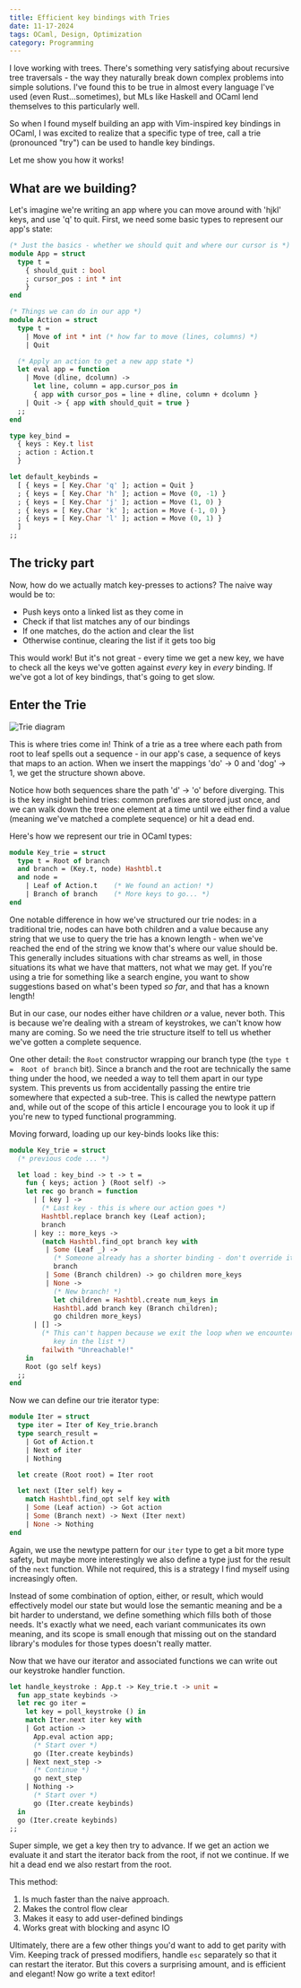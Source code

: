 ```yaml
--- 
title: Efficient key bindings with Tries
date: 11-17-2024
tags: OCaml, Design, Optimization
category: Programming
---
```


I love working with trees. There's something very satisfying about recursive 
tree traversals - the way they naturally break down complex problems into simple
solutions. I've found this to be true in almost every language I've used 
(even Rust...sometimes), but MLs like Haskell and OCaml lend themselves to this 
particularly well.

So when I found myself building an app with Vim-inspired key bindings in OCaml, I 
was excited to realize that a specific type of tree, call a trie (pronounced 
"try") can be used to handle key bindings. 

Let me show you how it works!

## What are we building?

Let's imagine we're writing an app where you can move around with 'hjkl' keys, and use 'q' to quit. 
First, we need some basic types to represent our app's state:

```ocaml
(* Just the basics - whether we should quit and where our cursor is *)
module App = struct
  type t =
    { should_quit : bool
    ; cursor_pos : int * int
    }
end

(* Things we can do in our app *)
module Action = struct
  type t =
    | Move of int * int (* how far to move (lines, columns) *)
    | Quit

  (* Apply an action to get a new app state *)
  let eval app = function
    | Move (dline, dcolumn) ->
      let line, column = app.cursor_pos in
      { app with cursor_pos = line + dline, column + dcolumn }
    | Quit -> { app with should_quit = true }
  ;;
end

type key_bind =
  { keys : Key.t list
  ; action : Action.t
  }

let default_keybinds =
  [ { keys = [ Key.Char 'q' ]; action = Quit }
  ; { keys = [ Key.Char 'h' ]; action = Move (0, -1) }
  ; { keys = [ Key.Char 'j' ]; action = Move (1, 0) }
  ; { keys = [ Key.Char 'k' ]; action = Move (-1, 0) }
  ; { keys = [ Key.Char 'l' ]; action = Move (0, 1) } 
  ]
;;
```

## The tricky part

Now, how do we actually match key-presses to actions? The naive way would be to:

- Push keys onto a linked list as they come in
- Check if that list matches any of our bindings
- If one matches, do the action and clear the list
- Otherwise continue, clearing the list if it gets too big

This would work! But it's not great - every time we get a new key, we have to 
check all the keys we've gotten against *every* key in *every* binding. If 
we've got a lot of key bindings, that's going to get slow.

## Enter the Trie

![Trie diagram](Trie.svg)

This is where tries come in! Think of a trie as a tree where each path from root
to leaf spells out a sequence - in our app's case, a sequence of keys that maps to an
action. When we insert the mappings 'do' → 0 and 'dog' → 1, we get the structure
shown above. 

Notice how both sequences share the path 'd' → 'o' before diverging.
This is the key insight behind tries: common prefixes are stored just once, and
we can walk down the tree one element at a time until we either find a value
(meaning we've matched a complete sequence) or hit a dead end.

Here's how we represent our trie in OCaml types:

```ocaml
module Key_trie = struct
  type t = Root of branch
  and branch = (Key.t, node) Hashtbl.t
  and node =
    | Leaf of Action.t    (* We found an action! *)
    | Branch of branch    (* More keys to go... *)
end
```
One notable difference in how we've structured our trie nodes: in a traditional 
trie, nodes can have both children and a value because any string that we use to
query the trie has a known length - when we've reached the end of the string we
know that's where our value should be. This generally includes situations with
char streams as well, in those situations its what we have that
matters, not what we may get. If you're using a trie for something like a search
engine, you want to show suggestions based on what's been typed *so far*,
and that has a known length!

But in our case, our nodes either have children *or* a value, never both. This 
is because we're dealing with a stream of keystrokes, we can't know how many are
coming. So we need the trie structure itself to tell us whether we've gotten a 
complete sequence.

One other detail: the `Root` constructor wrapping our branch type (the `type t = 
Root of branch` bit). Since a branch and the root are technically the same thing 
under the hood, we needed a way to tell them apart in our type system. This 
prevents us from accidentally passing the entire trie somewhere that expected 
a sub-tree. This is called the newtype pattern and, while out of the scope of
this article I encourage you to look it up if you're new to typed functional
programming.

Moving forward, loading up our key-binds looks like this:

```ocaml
module Key_trie = struct
  (* previous code ... *)

  let load : key_bind -> t -> t =
    fun { keys; action } (Root self) ->
    let rec go branch = function
      | [ key ] ->
        (* Last key - this is where our action goes *)
        Hashtbl.replace branch key (Leaf action);
        branch
      | key :: more_keys ->
        (match Hashtbl.find_opt branch key with
         | Some (Leaf _) ->
           (* Someone already has a shorter binding - don't override it *)
           branch
         | Some (Branch children) -> go children more_keys
         | None ->
           (* New branch! *)
           let children = Hashtbl.create num_keys in
           Hashtbl.add branch key (Branch children);
           go children more_keys)
      | [] -> 
        (* This can't happen because we exit the loop when we encounter the last
           key in the list *)
        failwith "Unreachable!"
    in
    Root (go self keys)
  ;;
end
```

Now we can define our trie iterator type:

```ocaml
module Iter = struct
  type iter = Iter of Key_trie.branch
  type search_result =
    | Got of Action.t
    | Next of iter
    | Nothing

  let create (Root root) = Iter root

  let next (Iter self) key =
    match Hashtbl.find_opt self key with
    | Some (Leaf action) -> Got action
    | Some (Branch next) -> Next (Iter next)
    | None -> Nothing
end
```

Again, we use the newtype pattern for our `iter` type to get a bit more
type safety, but maybe more interestingly we also define a type just for the
result of the `next` function. While not required, this is a strategy I find
myself using increasingly often. 

Instead of some combination of option, either, or result, which would 
effectively model our state but would lose the semantic meaning and be a bit 
harder to understand, we define something which fills both of those needs. It's 
exactly what we need, each variant communicates its own meaning, and its scope 
is small enough that missing out on the standard library's modules for those 
types doesn't really matter.

Now that we have our iterator and associated functions we can write out our
keystroke handler function. 

```ocaml
let handle_keystroke : App.t -> Key_trie.t -> unit =
  fun app_state keybinds ->
  let rec go iter =
    let key = poll_keystroke () in
    match Iter.next iter key with
    | Got action ->
      App.eval action app;
      (* Start over *)
      go (Iter.create keybinds) 
    | Next next_step -> 
      (* Continue *)
      go next_step 
    | Nothing -> 
      (* Start over *)
      go (Iter.create keybinds)
  in
  go (Iter.create keybinds)
;;
```

Super simple, we get a key then try to advance. If we get an action we evaluate
it and start the iterator back from the root, if not we continue. If we hit a
dead end we also restart from the root. 

This method:

1. Is much faster than the naive approach.
2. Makes the control flow clear
3. Makes it easy to add user-defined bindings
4. Works great with blocking and async IO

Ultimately, there are a few other things you'd want to add to get parity with
Vim. Keeping track of pressed modifiers, handle `esc` separately so that it can
restart the iterator. But this covers a surprising amount, and is efficient and
elegant! Now go write a text editor! 
